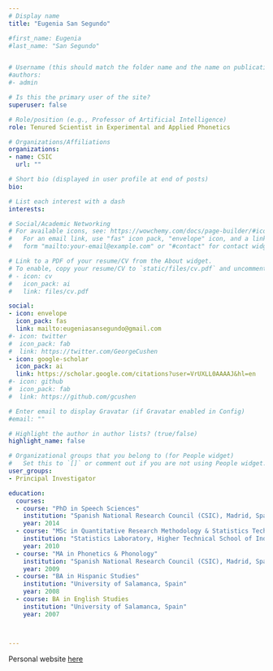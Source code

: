 ```yaml
---
# Display name
title: "Eugenia San Segundo"

#first_name: Eugenia
#last_name: "San Segundo"


# Username (this should match the folder name and the name on publications)
#authors:
#- admin

# Is this the primary user of the site?
superuser: false

# Role/position (e.g., Professor of Artificial Intelligence)
role: Tenured Scientist in Experimental and Applied Phonetics

# Organizations/Affiliations
organizations:
- name: CSIC
  url: ""

# Short bio (displayed in user profile at end of posts)
bio: 

# List each interest with a dash
interests:

# Social/Academic Networking
# For available icons, see: https://wowchemy.com/docs/page-builder/#icons
#   For an email link, use "fas" icon pack, "envelope" icon, and a link in the
#   form "mailto:your-email@example.com" or "#contact" for contact widget.

# Link to a PDF of your resume/CV from the About widget.
# To enable, copy your resume/CV to `static/files/cv.pdf` and uncomment the lines below.
# - icon: cv
#   icon_pack: ai
#   link: files/cv.pdf

social:
- icon: envelope
  icon_pack: fas
  link: mailto:eugeniasansegundo@gmail.com
#- icon: twitter
#  icon_pack: fab
#  link: https://twitter.com/GeorgeCushen
- icon: google-scholar
  icon_pack: ai
  link: https://scholar.google.com/citations?user=VrUXLL0AAAAJ&hl=en
#- icon: github
#  icon_pack: fab
#  link: https://github.com/gcushen

# Enter email to display Gravatar (if Gravatar enabled in Config)
#email: ""

# Highlight the author in author lists? (true/false)
highlight_name: false

# Organizational groups that you belong to (for People widget)
#   Set this to `[]` or comment out if you are not using People widget.
user_groups:
- Principal Investigator

education:
  courses:
  - course: "PhD in Speech Sciences"
    institution: "Spanish National Research Council (CSIC), Madrid, Spain"
    year: 2014
  - course: "MSc in Quantitative Research Methodology & Statistics Techniques"
    institution: "Statistics Laboratory, Higher Technical School of Industrial Engineering, Polytechnical University of Madrid, Spain"
    year: 2010
  - course: "MA in Phonetics & Phonology"
    institution: "Spanish National Research Council (CSIC), Madrid, Spain"
    year: 2009
  - course: "BA in Hispanic Studies"
    institution: "University of Salamanca, Spain"
    year: 2008
  - course: BA in English Studies
    institution: "University of Salamanca, Spain"
    year: 2007



---
```


Personal website <a href="https://eugeniasansegundo.github.io/">here</a>
